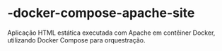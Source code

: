 # -docker-compose-apache-site
Aplicação HTML estática executada com Apache em contêiner Docker, utilizando Docker Compose para orquestração.
